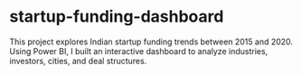 # startup-funding-dashboard
This project explores Indian startup funding trends between 2015 and 2020. Using Power BI, I built an interactive dashboard to analyze industries, investors, cities, and deal structures.
